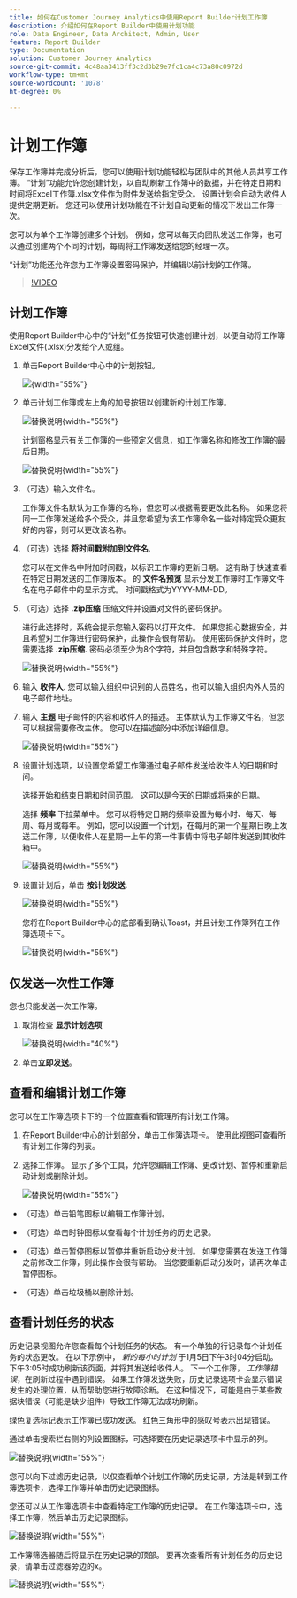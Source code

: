 ```yaml
---
title: 如何在Customer Journey Analytics中使用Report Builder计划工作簿
description: 介绍如何在Report Builder中使用计划功能
role: Data Engineer, Data Architect, Admin, User
feature: Report Builder
type: Documentation
solution: Customer Journey Analytics
source-git-commit: 4c48aa3413ff3c2d3b29e7fc1ca4c73a80c0972d
workflow-type: tm+mt
source-wordcount: '1078'
ht-degree: 0%

---
```



# 计划工作簿

保存工作簿并完成分析后，您可以使用计划功能轻松与团队中的其他人员共享工作簿。 “计划”功能允许您创建计划，以自动刷新工作簿中的数据，并在特定日期和时间将Excel工作簿.xlsx文件作为附件发送给指定受众。 设置计划会自动为收件人提供定期更新。 您还可以使用计划功能在不计划自动更新的情况下发出工作簿一次。

您可以为单个工作簿创建多个计划。 例如，您可以每天向团队发送工作簿，也可以通过创建两个不同的计划，每周将工作簿发送给您的经理一次。

“计划”功能还允许您为工作簿设置密码保护，并编辑以前计划的工作簿。

>[!VIDEO](https://video.tv.adobe.com/v/3413079/?quality=12&learn=on)

## 计划工作簿

使用Report Builder中心中的“计划”任务按钮可快速创建计划，以便自动将工作簿Excel文件(.xlsx)分发给个人或组。

1. 单击Report Builder中心中的计划按钮。

   ![](./assets/schedule-button.png){width="55%"}

1. 单击计划工作簿或左上角的加号按钮以创建新的计划工作簿。

   ![替换说明](./assets/schedule-workbook.png){width="55%"}

   计划窗格显示有关工作簿的一些预定义信息，如工作簿名称和修改工作簿的最后日期。

   ![替换说明](./assets/schedule-pane.png){width="55%"}

1. （可选）输入文件名。

   工作簿文件名默认为工作簿的名称，但您可以根据需要更改此名称。 如果您将同一工作簿发送给多个受众，并且您希望为该工作簿命名一些对特定受众更友好的内容，则可以更改该名称。

1. （可选）选择 **将时间戳附加到文件名**.

   您可以在文件名中附加时间戳，以标识工作簿的更新日期。 这有助于快速查看在特定日期发送的工作簿版本。 的 **文件名预览** 显示分发工作簿时工作簿文件名在电子邮件中的显示方式。 时间戳格式为YYYY-MM-DD。

1. （可选）选择 **.zip压缩** 压缩文件并设置对文件的密码保护。

   进行此选择时，系统会提示您输入密码以打开文件。 如果您担心数据安全，并且希望对工作簿进行密码保护，此操作会很有帮助。 使用密码保护文件时，您需要选择 **.zip压缩**. 密码必须至少为8个字符，并且包含数字和特殊字符。

   ![替换说明](./assets/zip-compression.png){width="55%"}

1. 输入 **收件人**. 您可以输入组织中识别的人员姓名，也可以输入组织内外人员的电子邮件地址。

1. 输入 **主题** 电子邮件的内容和收件人的描述。 主体默认为工作簿文件名，但您可以根据需要修改主体。 您可以在描述部分中添加详细信息。

   ![替换说明](./assets/recipients-subject.png){width="55%"}

1. 设置计划选项，以设置您希望工作簿通过电子邮件发送给收件人的日期和时间。

   选择开始和结束日期和时间范围。 这可以是今天的日期或将来的日期。

   选择 **频率** 下拉菜单中。 您可以将特定日期的频率设置为每小时、每天、每周、每月或每年。 例如，您可以设置一个计划，在每月的第一个星期日晚上发送工作簿，以便收件人在星期一上午的第一件事情中将电子邮件发送到其收件箱中。

   ![替换说明](./assets/frequency.png){width="55%"}

1. 设置计划后，单击 **按计划发送**.

   ![替换说明](./assets/send-on-schedule.png){width="55%"}

   您将在Report Builder中心的底部看到确认Toast，并且计划工作簿列在工作簿选项卡下。

   ![替换说明](./assets/confirmation-toast.png){width="55%"}

## 仅发送一次性工作簿

您也只能发送一次工作簿。

1. 取消检查 **显示计划选项**

   ![替换说明](./assets/send-now.png){width="40%"}

1. 单击&#x200B;**立即发送**。

## 查看和编辑计划工作簿

您可以在工作簿选项卡下的一个位置查看和管理所有计划工作簿。

1. 在Report Builder中心的计划部分，单击工作簿选项卡。 使用此视图可查看所有计划工作簿的列表。

1. 选择工作簿。 显示了多个工具，允许您编辑工作簿、更改计划、暂停和重新启动计划或删除计划。

   ![替换说明](./assets/edit-icons.png){width="55%"}

* （可选）单击铅笔图标以编辑工作簿计划。

* （可选）单击时钟图标以查看每个计划任务的历史记录。

* （可选）单击暂停图标以暂停并重新启动分发计划。 如果您需要在发送工作簿之前修改工作簿，则此操作会很有帮助。 当您要重新启动分发时，请再次单击暂停图标。

* （可选）单击垃圾桶以删除计划。

## 查看计划任务的状态

历史记录视图允许您查看每个计划任务的状态。 有一个单独的行记录每个计划任务的状态更改。 在以下示例中， *新的每小时计划* 于1月5日下午3时04分启动。 下午3:05时成功刷新该页面，并将其发送给收件人。 下一个工作簿， *工作簿错误*，在刷新过程中遇到错误。 如果工作簿发送失败，历史记录选项卡会显示错误发生的处理位置，从而帮助您进行故障诊断。 在这种情况下，可能是由于某些数据块错误（可能是缺少组件）导致工作簿无法成功刷新。

绿色复选标记表示工作簿已成功发送。 红色三角形中的感叹号表示出现错误。

通过单击搜索栏右侧的列设置图标，可选择要在历史记录选项卡中显示的列。

![替换说明](./assets/history.png){width="55%"}

您可以向下过滤历史记录，以仅查看单个计划工作簿的历史记录，方法是转到工作簿选项卡，选择工作簿并单击历史记录图标。

您还可以从工作簿选项卡中查看特定工作簿的历史记录。 在工作簿选项卡中，选择工作簿，然后单击历史记录图标。

![替换说明](./assets/history2.png){width="55%"}

工作簿筛选器随后将显示在历史记录的顶部。 要再次查看所有计划任务的历史记录，请单击过滤器旁边的x。

![替换说明](./assets/history3.png){width="55%"}



